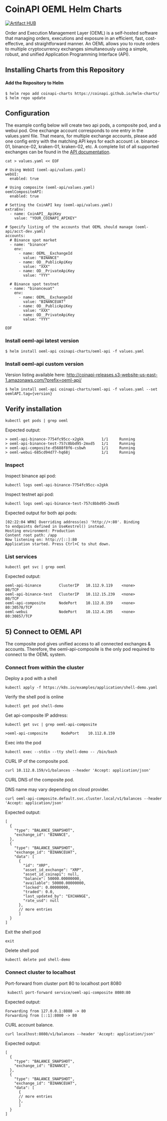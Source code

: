 # CoinAPI OEML Helm Charts

[![Artifact HUB](https://img.shields.io/endpoint?url=https://artifacthub.io/badge/repository/coinapi)](https://artifacthub.io/packages/search?repo=coinapi)


Order and Execution Management Layer (OEML) is a self-hosted software that managing orders, executions and exposure in an efficient, fast, cost-effective, and straightforward manner. An OEML allows you to route orders to multiple cryptocurrency exchanges simultaneously using a simple, robust, and unified Application Programming Interface (API).

## Installing Charts from this Repository

#### Add the Repository to Helm

```console
$ helm repo add coinapi-charts https://coinapi.github.io/helm-charts/
$ helm repo update
```

## Configuration

The example config below will create two api pods, a composite pod, and a webui pod.
One exchange account corresponds to one entry in the values.yaml file. That means, for multiple exchange accounts,
please add one config entry with the matching API keys for each account i.e. binance-01, binance-02, kraken-01, kraken-02, etc. 
A complete list of all supported exchanges can be found in the [API documentation](https://docs.coinapi.io/oeml.html#oeml-order-params).

```
cat > values.yaml << EOF

# Using WebUI (oeml-api/values.yaml)
webUI:
  enabled: true

# Using composite (oeml-api/values.yaml)
oemlCompositeAPI:
  enabled: true

# Setting the CoinAPI key (oeml-api/values.yaml)
extraEnv:
  - name: CoinAPI__ApiKey
    value: "YOUR_COINAPI_APIKEY"

# Specify listing of the accounts that OEML should manage (oeml-api/acct-dev.yaml)
accounts:
  # Binance spot market 
  - name: "binance"
    env:
      - name: OEML__ExchangeId
        value: "BINANCE"
      - name: OD__PublicApiKey
        value: "XXX"
      - name: OD__PrivateApiKey
        value: "YYY"
        
  # Binance spot testnet
  - name: "binanceuat"
    env:
      - name: OEML__ExchangeId
        value: "BINANCEUAT"
      - name: OD__PublicApiKey
        value: "XXX"
      - name: OD__PrivateApiKey
        value: "YYY"
        
EOF
```

### Install oeml-api latest version

```console
$ helm install oeml-api coinapi-charts/oeml-api -f values.yaml
```

### Install oeml-api custom version

Version listing available here: http://coinapi-releases.s3-website-us-east-1.amazonaws.com/?prefix=oeml-api/

```console
$ helm install oeml-api coinapi-charts/oeml-api -f values.yaml --set oemlAPI.tag={version}
```

## Verify installation 

```
kubectl get pods | grep oeml
```

Expected output:
```
> oeml-api-binance-7754fc95cc-x2gkk        1/1     Running
> oeml-api-binance-test-757c8bbd95-2mxd5   1/1     Running
> oeml-api-composite-d5688f8f6-csbwh       1/1     Running
> oeml-webui-685cd94d77-hq68j              1/1     Running 
```

### Inspect

Inspect binance api pod:
```
kubectl logs oeml-api-binance-7754fc95cc-x2gkk
```

Inspect testnet api pod:
```
kubectl logs oeml-api-binance-test-757c8bbd95-2mxd5
```

Expected output for both api pods:
```
[02:22:04 WRN] Overriding address(es) 'http://+:80'. Binding
to endpoints defined in UseKestrel() instead.
Hosting environment: Production
Content root path: /app
Now listening on: http://[::]:80
Application started. Press Ctrl+C to shut down.
```

### List services
```
kubectl get svc | grep oeml
```

Expected output:
```
oeml-api-binance        ClusterIP   10.112.9.119    <none>        80/TCP
oeml-api-binance-test   ClusterIP   10.112.15.239   <none>        80/TCP
oeml-api-composite      NodePort    10.112.8.159    <none>        80:30578/TCP
oeml-webui              NodePort    10.112.4.195    <none>        80:30857/TCP              
```

## 5) Connect to OEML API

The composite pod gives unified access to all connected exchanges & accounts. Therefore,
the oeml-api-composite is the only pod required to connect to the OEML system.

### Connect from within the cluster 

Deploy a pod with a shell

```
kubectl apply -f https://k8s.io/examples/application/shell-demo.yaml
```

Verify the shell pod is online
```
kubectl get pod shell-demo
```

Get api-composite IP address:
```
kubectl get svc | grep oeml-api-composite

>oeml-api-composite      NodePort    10.112.8.159  
```

Exec into the pod
```
kubectl exec --stdin --tty shell-demo -- /bin/bash
```

CURL IP of the composite pod.
```
curl 10.112.8.159/v1/balances --header 'Accept: application/json'
```

CURL DNS of the composite pod.

DNS name may vary depending on cloud provider. 
```
curl oeml-api-composite.default.svc.cluster.local/v1/balances --header 'Accept: application/json'
```

Expected output:
```
[
  {
    "type": "BALANCE_SNAPSHOT",
    "exchange_id": "BINANCE",
  },
  {
    "type": "BALANCE_SNAPSHOT",
    "exchange_id": "BINANCEUAT",
    "data": [
      {
        "id": "XRP",
        "asset_id_exchange": "XRP",
        "asset_id_coinapi": null,
        "balance": 50000.00000000,
        "available": 50000.00000000,
        "locked": 0.00000000,
        "traded": 0.0,
        "last_updated_by": "EXCHANGE",
        "rate_usd": null
      },
      // more entries
      ]
  }
]
```

Exit the shell pod
```
exit 
```

Delete shell pod
```
kubectl delete pod shell-demo
```


### Connect cluster to localhost

Port-forward from cluster port 80 to localhost port 8080
```
 kubectl port-forward service/oeml-api-composite 8080:80
```

Expected output:
```
Forwarding from 127.0.0.1:8080 -> 80
Forwarding from [::1]:8080 -> 80
```

CURL account balance.
```
curl localhost:8080/v1/balances --header 'Accept: application/json'
```



Expected output:
```
[
  {
    "type": "BALANCE_SNAPSHOT",
    "exchange_id": "BINANCE",
  },
  {
    "type": "BALANCE_SNAPSHOT",
    "exchange_id": "BINANCEUAT",
    "data": [
      {
      // more entries
      },
      ]
  }
]
```
